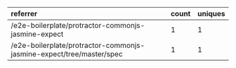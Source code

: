| referrer                                                             | count | uniques |
| :------------------------------------------------------------------- | :---- | :------ |
| /e2e-boilerplate/protractor-commonjs-jasmine-expect                  | 1     | 1       |
| /e2e-boilerplate/protractor-commonjs-jasmine-expect/tree/master/spec | 1     | 1       |